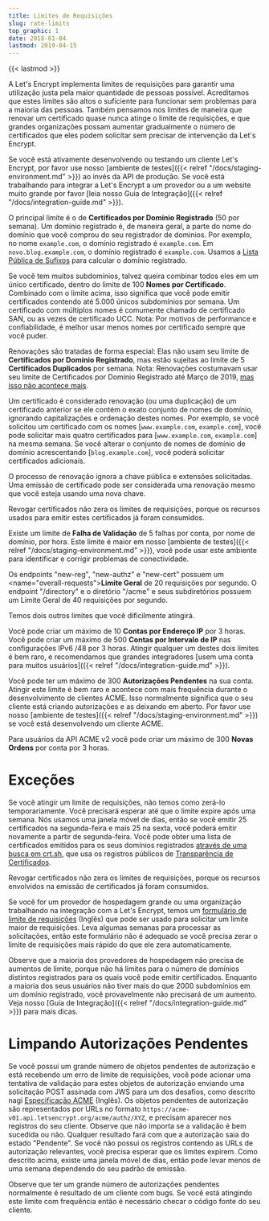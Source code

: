 ```yaml
---
title: Limites de Requisições
slug: rate-limits
top_graphic: 1
date: 2018-01-04
lastmod: 2019-04-15
---
```


{{< lastmod >}}

A Let's Encrypt implementa limites de requisições para garantir uma utilização justa
pela maior quantidade de pessoas possível. Acreditamos que estes limites são altos o suficiente para
funcionar sem problemas para a maioria das pessoas. Também pensamos nos limites de maneira que renovar
um certificado quase nunca atinge o limite de requisições, e que grandes 
organizações possam aumentar gradualmente o número de certificados que eles podem solicitar
sem precisar de intervenção da Let's Encrypt.

Se você está ativamente desenvolvendo ou testando um cliente Let's Encrypt, por favor use
nosso [ambiente de testes]({{< relref "/docs/staging-environment.md" >}}) ao invés da API de produção.
Se você está trabalhando para integrar a Let's Encrypt a um provedor ou a um website
muito grande por favor [leia nosso Guia de Integração]({{< relref "/docs/integration-guide.md" >}}).

O principal limite é o de <a name="certificates-per-registered-domain"></a> **Certificados por Domínio Registrado** (50 por semana). Um
domínio registrado é, de maneira geral, a parte do nome do domínio que você comprou
do seu registrador de domínios. Por exemplo, no nome `example.com`,
o domínio registrado é `example.com`. Em `novo.blog.example.com`,
o domínio registrado é `example.com`. Usamos a 
[Lista Pública de Sufixos](https://publicsuffix.org) para calcular o domínio
registrado.   

Se você tem muitos subdomínios, talvez queira combinar todos eles em um único
certificado, dentro do limite de 100 <a name="names-per-certificate"></a>**Nomes por Certificado**. Combinado com o
limite acima, isso significa que você pode emitir certificados contendo até 5.000 únicos
subdomínios por semana. Um certificado com múltiplos nomes é comumente chamado de certificado
SAN, ou as vezes de certificado UCC. Nota: Por motivos de performance e
confiabilidade, é melhor usar menos nomes por certificado sempre que você
puder.

Renovações são tratadas de forma especial: Elas não usam seu limite de <a name="certificates-per-registered-domain"></a> **Certificados por 
Domínio Registrado**, mas estão sujeitas ao 
limite de 5 **Certificados Duplicados** por semana. Nota: Renovações costumavam usar seu limite de Certificados por 
Domínio Registrado até Março de 2019, [mas isso não 
acontece mais](https://community.letsencrypt.org/t/rate-limits-fixing-certs-per-name-rate-limit-order-of-operations-gotcha/88189).

Um certificado é considerado renovação (ou uma duplicação) de um certificado anterior se ele contém
o exato conjunto de nomes de domínio, ignorando capitalizações e ordenação
destes nomes. Por exemplo, se você solicitou um certificado com os nomes
[`www.example.com`, `example.com`], você pode solicitar mais quatro certificados para 
[`www.example.com`, `example.com`] na mesma semana. Se você alterar o conjunto de nomes de domínio
de domínio acrescentando [`blog.example.com`], você poderá solicitar certificados
adicionais.
 
 O processo de renovação ignora a chave pública e extensões solicitadas. Uma emissão de certificado
 pode ser considerada uma renovação mesmo que você esteja usando uma nova chave. 
 
Revogar certificados não zera os limites de requisições, porque os recursos usados para
emitir estes certificados já foram consumidos.

Existe um limite de <a name="failed-validations"></a>**Falha de Validação** de 5 falhas
por conta, por nome de domínio, por hora. Este limite é maior em nosso [ambiente de testes]({{< relref "/docs/staging-environment.md" >}}), você
pode usar este ambiente para identificar e corrigir problemas de conectividade.

Os endpoints "new-reg", "new-authz" e "new-cert" possuem um 
<name="overall-requests"></a>**Limite
Geral** de 20 requisições por segundo. O endpoint "/directory" e o diretório "/acme" 
e seus subdiretórios possuem um Limite Geral de 40 requisições por segundo.

Temos dois outros limites que você dificilmente atingirá.

Você pode criar um máximo de 10 <a name="accounts-per-ip-address"></a>**Contas por Endereço IP** por 3 horas. Você pode
criar um máximo de 500 **Contas por Intervalo de IP** nas configurações IPv6 /48 por 
3 horas. Atingir qualquer um destes dois limites é bem raro, e recomendamos que
grandes integradores [usem uma conta para muitos usuários]({{< relref "/docs/integration-guide.md" >}}).

Você pode ter um máximo de 300 <a name="pending-authorizations"></a>**Autorizações Pendentes** na sua conta. Atingir
este limite é bem raro e acontece com mais frequência durante o desenvolvimento de clientes ACME. Isso
normalmente significa que o seu cliente está criando autorizações e as deixando em aberto.
Por favor use nosso [ambiente de testes]({{< relref "/docs/staging-environment.md" >}}) se você está
desenvolvendo um cliente ACME.

Para usuários da API ACME v2 você pode criar um máximo de 300 <a
name="new-orders"></a>**Novas Ordens** por conta por 3 horas. 

# <a name="overrides"></a>Exceções

Se você atingir um limite de requisições, não temos como zerá-lo temporariamente. Você 
precisará esperar até que o limite expire após uma semana. Nós usamos uma janela móvel de dias,
então se você emitir 25 certificados na segunda-feira e mais 25 na sexta, 
você poderá emitir novamente a partir de segunda-feira. Você pode obter uma lista de certificados
emitidos para os seus domínios registrados [através de uma busca em crt.sh](https://crt.sh), que 
usa os registros públicos de 
[Transparência de Certificados](https://www.certificate-transparency.org). 

Revogar certificados não zera os limites de requisições, porque os recursos envolvidos 
na emissão de certificados já foram consumidos.

Se você for um provedor de hospedagem grande ou uma organização trabalhando na integração
com a Let's Encrypt, temos um [formulário de 
limite de requisições](https://goo.gl/forms/plqRgFVnZbdGhE9n1) (Inglês)
que pode ser usado para solicitar um limite maior de requisições. Leva algumas semanas para processar 
as solicitações, então este formulário não é adequado se você precisa zerar o limite de requisições
mais rápido do que ele zera automaticamente.

Observe que a maioria dos provedores de hospedagem não precisa de aumentos de limite, porque
não há limites para o número de domínios distintos registrados para os quais você pode emitir certificados.
Enquanto a maioria dos seus usuários não tiver mais do que 2000 subdomínios em
um domínio registrado, você provavelmente não precisará de um aumento. Veja nosso [Guia de
Integração]({{< relref "/docs/integration-guide.md" >}}) para mais dicas.  

# <a name="clearing-pending"></a>Limpando Autorizações Pendentes

Se você possui um grande número de objetos pendentes de autorização e está recebendo um
erro de limite de requisições, você pode acionar uma tentativa de validação para estes
objetos de autorização enviando uma solicitação POST assinada com JWS para um dos desafios, como
descrito nagi 
[Especificação ACME](https://tools.ietf.org/html/rfc8555#section-7.5.1) (Inglês).
Os objetos pendentes de autorização são representados por URLs no formato
`https://acme-v01.api.letsencrypt.org/acme/authz/XYZ`, e precisam aparecer nos
registros do seu cliente. Observe que não importa se a validação é bem sucedida ou não.
Qualquer resultado fará com que a autorização saia do estado "Pendente". Se você não
possui os registros contendo as URLs de autorização relevantes, você precisa esperar que
os limites expirem. Como descrito acima, existe uma janela móvel de dias, então pode 
levar menos de uma semana dependendo do seu padrão de emissão. 

Observe que ter um grande número de autorizações pendentes normalmente é
resultado de um cliente com bugs. Se você está atingindo este limite com frequência então
é necessário checar o código fonte do seu cliente.
